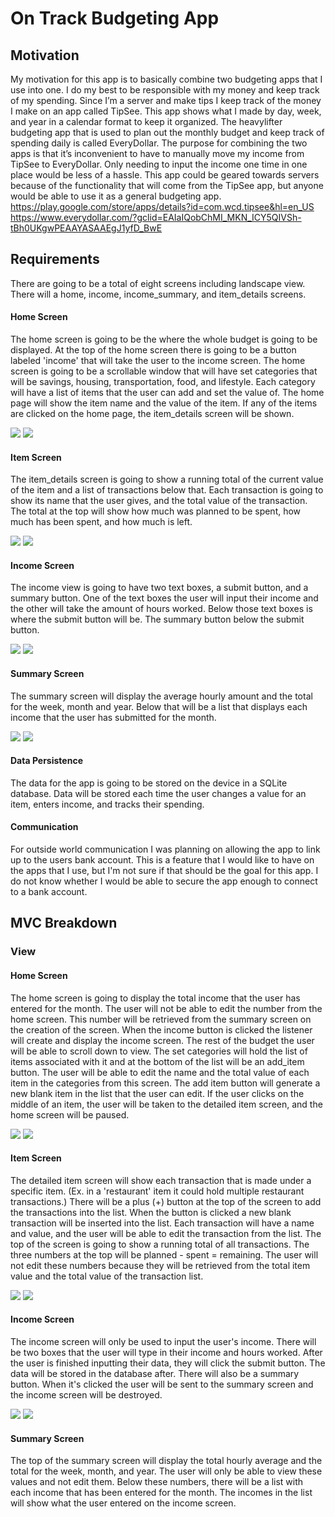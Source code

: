 # On Track Budgeting App

## Motivation
My motivation for this app is to basically combine two budgeting apps that I use into one.  I do my best to be responsible with my money and keep track of my spending.  Since I’m a server and make tips I keep track of the money I make on an app called TipSee.  This app shows what I made by day, week, and year in a calendar format to keep it organized.  The heavylifter budgeting app that is used to plan out the monthly budget and keep track of spending daily is called EveryDollar.  The purpose for combining the two apps is that it’s inconvenient to have to manually move my income from TipSee to EveryDollar.  Only needing to input the income one time in one place would be less of a hassle.  This app could be geared towards servers because of the functionality that will come from the TipSee app, but anyone would be able to use it as a general budgeting app.
https://play.google.com/store/apps/details?id=com.wcd.tipsee&hl=en_US
https://www.everydollar.com/?gclid=EAIaIQobChMI_MKN_ICY5QIVSh-tBh0UKgwPEAAYASAAEgJ1yfD_BwE

## Requirements
There are going to be a total of eight screens including landscape view. There will a home, income, income_summary, and item_details screens.

#### Home Screen
The home screen is going to be the where the whole budget is going to be displayed.  At the top of the home screen there is going to be a button labeled 'income' that will take the user to the income screen.  The home screen is going to be a scrollable window that will have set categories that will be savings, housing, transportation, food, and lifestyle.  Each category will have a list of items that the user can add and set the value of.  The home page will show the item name and the value of the item.  If any of the items are clicked on the home page, the item_details screen will be shown.  

![](home_screen.png)   ![](land_home_screen.png)

#### Item Screen
The item_details screen is going to show a running total of the current value of the item and a list of transactions below that.  Each transaction is going to show its name that the user gives, and the total value of the transaction.  The total at the top will show how much was planned to be spent, how much has been spent, and how much is left.  

![](item_screen.png)  ![](land_item_screen.png)

#### Income Screen
The income view is going to have two text boxes, a submit button, and a summary button.  One of the text boxes the user will input their income and the other will take the amount of hours worked.  Below those text boxes is where the submit button will be.  The summary button below the submit button.

![](income_screen.png)  ![](land_income_screen.png)

#### Summary Screen
The summary screen will display the average hourly amount and the total for the week, month and year. Below that will be a list that displays each income that the user has submitted for the month.  

![](summary_screen.png)  ![](land_summary_screen.png)


#### Data Persistence
The data for the app is going to be stored on the device in a SQLite database. Data will be stored each time the user changes a value for an item, enters income, and tracks their spending.  

#### Communication
For outside world communication I was planning on allowing the app to link up to the users bank account.  This is a feature that I would like to have on the apps that I use, but I'm not sure if that should be the goal for this app.  I do not know whether I would be able to secure the app enough to connect to a bank account.  

## MVC Breakdown
### View

#### Home Screen
The home screen is going to display the total income that the user has entered for the month. The user will not be able to edit the number from the home screen.  This number will be retrieved from the summary screen on the creation of the screen. When the income button is clicked the listener will create and display the income screen. The rest of the budget the user will be able to scroll down to view.  The set categories will hold the list of items associated with it and at the bottom of the list will be an add_item button.  The user will be able to edit the name and the total value of each item in the categories from this screen. The add item button will generate a new blank item in the list that the user can edit.  If the user clicks on the middle of an item, the user will be taken to the detailed item screen, and the home screen will be paused.

![](home_screen.png)   ![](land_home_screen.png)

#### Item Screen

The detailed item screen will show each transaction that is made under a specific item. (Ex. in a 'restaurant' item it could hold multiple restaurant transactions.) There will be a plus (+) button at the top of the screen to add the transactions into the list.  When the button is clicked a new blank transaction will be inserted into the list.  Each transaction will have a name and value, and the user will be able to edit the transaction from the list.  The top of the screen is going to show a running total of all transactions.  The three numbers at the top will be planned - spent = remaining.  The user will not edit these numbers because they will be retrieved from the total item value and the total value of the transaction list.  

![](item_screen.png)  ![](land_item_screen.png)

#### Income Screen

The income screen will only be used to input the user's income.  There will be two boxes that the user will type in their income and hours worked.  After the user is finished inputting their data, they will click the submit button.  The data will be stored in the database after.  There will also be a summary button.  When it's clicked the user will be sent to the summary screen and the income screen will be destroyed.  

![](income_screen.png)  ![](land_income_screen.png)

#### Summary Screen

The top of the summary screen will display the total hourly average and the total for the week, month, and year.  The user will only be able to view these values and not edit them.  Below these numbers, there will be a list with each income that has been entered for the month. The incomes in the list will show what the user entered on the income screen.  
